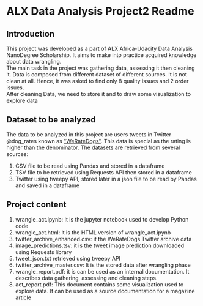 # ALX Data Analysis Project2 Readme

## Introduction
This project was developed as a part of ALX Africa-Udacity Data Analysis NanoDegree Scholarship. It aims to make into practice acquired knowledge about data wrangling. </br>
The main task in the project was gathering data, assessing it then cleaning it. Data is composed from different dataset of different sources. It is not clean at all. Hence, it was asked to find only 8 quality issues and 2 order issues. </br>
After cleaning Data, we need to store it and to draw some visualization to explore data

## Dataset to be analyzed
The data to be analyzed in this project are users tweets in Twitter @dog_rates known as ["WeRateDogs"](https://en.wikipedia.org/wiki/WeRateDogs). This data is special as the rating is higher than the denominator.</b>
The datasets are retrieved from several sources:
1. CSV file to be read using Pandas and stored in a dataframe
2. TSV file to be retrieved using Requests API then stored in a dataframe
3. Twitter using tweepy API, stored later in a json file to be read by Pandas and saved in a dataframe

## Project content
1. wrangle_act.ipynb: It is the jupyter notebook used to develop Python code
2. wrangle_act.html: it is the HTML version of wrangle_act.ipynb
3. twitter_archive_enhanced.csv: it the WeRateDogs Twitter archive data
4. image_predictions.tsv: it is the tweet image prediction downloaded using Requests library
5. tweet_json.txt retrieved using tweepy API
6. twitter_archive_master.csv: It is the stored data after wrangling phase
7. wrangle_report.pdf: it is can be used as an internal documentation. It describes data gathering, assessing and cleaning steps.
8. act_report.pdf: This document contains some visualization used to explore data. It can be used as a source documentation for a magazine article
